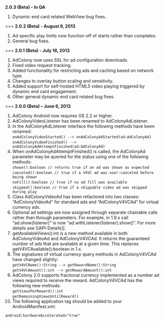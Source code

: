 **2.0.3 (Beta) - In QA**<br>
1. Dynamic end card related WebView bug fixes.

===
**2.0.2 (Beta) - August 9, 2013**<br>
1. Ad specific play limits now function off of starts rather than completes.<br>
2. General bug fixes.

===
**2.0.1 (Beta) - July 16, 2013**<br>
1. AdColony now uses SSL for ad configuration downloads.<br>
2. Fixed video request tracking.<br>
3. Added functionality for restricting ads and caching based on network type.<br>
4. Changes to overlay button scaling and sensitivity.<br>
5. Added support for self-hosted HTML5 video playing triggered by dynamic end card engagement.<br>
6. Other general dynamic end card related bug fixes.

===
**2.0.0 (Beta) – June 6, 2013** <br>
1. AdColony Android now requires OS 2.2 or higher.<br>
2. AdColonyVideoListener has been renamed to AdColonyAdListener.<br>
3. In the AdColonyAdListener interface the following methods have been renamed:<br>
`onAdColonyVideoStarted() --­> onAdColonyAdStarted(ad:AdColonyAd)`<br>
`onAdColonyVideoFinished() ­--> onAdColonyAdAttemptFinished(ad:AdColonyAd)`<br>
4. When onAdColonyAdAttemptFinished() is called, the AdColonyAd parameter may be
queried for the status using one of the following methods:<br>
`shown():boolean // returns true if an ad was shown as expected`<br> 
`canceled():boolean // true if a V4VC ad was user-­canceled before being shown`<br> 
`noFill():boolean // true if no ad fill was available`<br>
`skipped():boolean // true if a skippable video ad was skipped during play`<br>
5. Class AdColonyVideoAd has been refactored into two classes: “AdColonyVideoAd” for
standard ads and “AdColonyV4VCAd” for virtual currency ads.<br>
6. Optional ad settings are now assigned through separate chainable calls rather than
through parameters. For example, in 1.9.x call “ad.show(listener)” is now “ad.withListener(listener).show()”. For more details see [[API-Details]].<br>
7. getAvailableViews():int is a new method available in both AdColonyVideoAd and
AdColonyV4VCAd. It returns the guaranteed number of ads that are available at a given
time. This replaces getV4VCAvailable():boolean in 1.x.<br>
8. The signatures of virtual currency query methods in AdColonyV4VCAd have changed
slightly:<br>
`getV4VCName():String --­> getRewardName():String`<br>
`getV4VCAmount():int --­> getRewardAmount():int`<br>
9. AdColony 2.0 supports fractional currency implemented as a number ad views required to receive the reward. AdColonyV4VCAd has the following new methods:<br>
`getViewsPerReward():int`<br>
`getRemainingViewsUntilReward()`<br>
10. The following application tag should be added to your AndroidManifest.xml:
```xml
android:hardwareAccelerated="true"
```